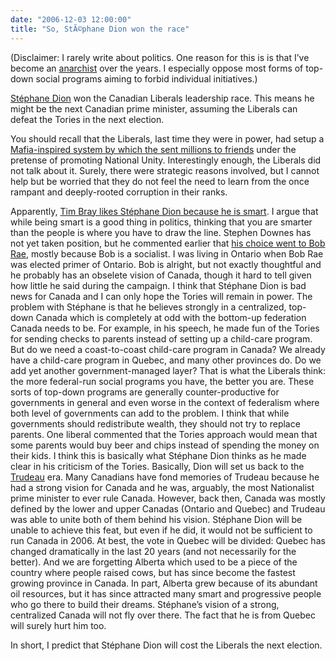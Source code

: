 ```yaml
---
date: "2006-12-03 12:00:00"
title: "So, StÃ©phane Dion won the race"
---
```




(Disclaimer: I rarely write about politics. One reason for this is is that I&rsquo;ve become an [anarchist](https://en.wikipedia.org/wiki/Anarchist) over the years. I especially oppose most forms of top-down social programs aiming to forbid individual initiatives.)

[Stéphane Dion](https://en.wikipedia.org/wiki/St%C3%A9phane_Dion) won the Canadian Liberals leadership race. This means he might be the next Canadian prime minister, assuming the Liberals can defeat the Tories in the next election.

You should recall that the Liberals, last time they were in power, had setup a [Mafia-inspired system by which the sent millions to friends](https://en.wikipedia.org/wiki/Sponsorship_Scandal) under the pretense of promoting National Unity. Interestingly enough, the Liberals did not talk about it. Surely, there were strategic reasons involved, but I cannot help but be worried that they do not feel the need to learn from the once rampant and deeply-rooted corruption in their ranks.

Apparently, [Tim Bray likes Stéphane Dion because he is smart](http://www.tbray.org/ongoing/When/200x/2006/12/02/Stephane-Dion). I argue that while being smart is a good thing in politics, thinking that you are smarter than the people is where you have to draw the line. Stephen Downes has not yet taken position, but he commented earlier that [his choice went to Bob Rae](https://halfanhour.blogspot.com/2006/11/in-support-of-bob-rae.html), mostly because Bob is a socialist. I was living in Ontario when Bob Rae was elected primer of Ontario. Bob is alright, but not exactly thoughtful and he probably has an obselete vision of Canada, though it hard to tell given how little he said during the campaign.
I think that Stéphane Dion is bad news for Canada and I can only hope the Tories will remain in power. The problem with Stéphane is that he believes strongly in a centralized, top-down Canada which is completely at odd with the bottom-up federation Canada needs to be. For example, in his speech, he made fun of the Tories for sending checks to parents instead of setting up a child-care program. But do we need a coast-to-coast child-care program in Canada? We already have a child-care program in Quebec, and many other provinces do. Do we add yet another government-managed layer? That is what the Liberals think: the more federal-run social programs you have, the better you are.
These sorts of top-down programs are generally counter-productive for governments in general and even worse in the context of federalism where both level of governments can add to the problem. I think that while governments should redistribute wealth, they should not try to replace parents. One liberal commented that the Tories approach would mean that some parents would buy beer and chips instead of spending the money on their kids. I think this is basically what Stéphane Dion thinks as he made clear in his criticism of the Tories.
Basically, Dion will set us back to the [Trudeau](https://en.wikipedia.org/wiki/Trudeau) era. Many Canadians have fond memories of Trudeau because he had a strong vision for Canada and he was, arguably, the most Nationalist prime minister to ever rule Canada. However, back then, Canada was mostly defined by the lower and upper Canadas (Ontario and Quebec) and Trudeau was able to unite both of them behind his vision. Stéphane Dion will be unable to achieve this feat, but even if he did, it would not be sufficient to run Canada in 2006. At best, the vote in Quebec will be divided: Quebec has changed dramatically in the last 20 years (and not necessarily for the better). And we are forgetting Alberta which used to be a piece of the country where people raised cows, but has since become the fastest growing province in Canada. In part, Alberta grew because of its abundant oil resources, but it has since attracted many smart and progressive people who go there to build their dreams. Stéphane&rsquo;s vision of a strong, centralized Canada will not fly over there. The fact that he is from Quebec will surely hurt him too.

In short, I predict that Stéphane Dion will cost the Liberals the next election.

